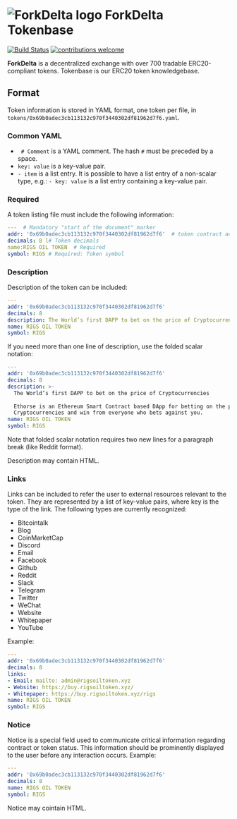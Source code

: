 # ![ForkDelta logo](https://forkdelta.github.io/next/favicon-32x32.png) ForkDelta Tokenbase

[![Build Status](https://travis-ci.org/forkdelta/tokenbase.svg?branch=master)](https://travis-ci.org/forkdelta/tokenbase) [![contributions welcome](https://img.shields.io/badge/contributions-welcome-brightgreen.svg)](https://github.com/forkdelta/tokenbase/issues)

**ForkDelta** is a decentralized exchange with over 700 tradable ERC20-compliant tokens. Tokenbase is our ERC20 token knowledgebase.

## Format
Token information is stored in YAML format, one token per file, in `tokens/0x69b0adec3cb113132c970f3440302df81962d7f6.yaml`.

### Common YAML
* ` # Comment` is a YAML comment. The hash `#` must be preceded by a space.
* `key: value` is a key-value pair.
* `- item` is a list entry. It is possible to have a list entry of a non-scalar type, e.g.: `- key: value` is a list entry containing a key-value pair.

### Required
A token listing file must include the following information:

```yaml
---  # Mandatory "start of the document" marker
addr: '0x69b0adec3cb113132c970f3440302df81962d7f6'  # token contract address, in single quotes
decimals: 8 l# Token decimals
name:RIGS OIL TOKEN  # Required
symbol: RIGS # Required: Token symbol
```

### Description
Description of the token can be included:

```yaml
---
addr: '0x69b0adec3cb113132c970f3440302df81962d7f6'
decimals: 8
description: The World’s first DAPP to bet on the price of Cryptocurrencies
name: RIGS OIL TOKEN
symbol: RIGS
````

If you need more than one line of description, use the folded scalar notation:
```yaml
---
addr: '0x69b0adec3cb113132c970f3440302df81962d7f6'
decimals: 8
description: >-
  The World’s first DAPP to bet on the price of Cryptocurrencies
  
  Ethorse is an Ethereum Smart Contract based DApp for betting on the price of
  Cryptocurrencies and win from everyone who bets against you.
name: RIGS OIL TOKEN
symbol: RIGS
````
Note that folded scalar notation requires two new lines for a paragraph break (like Reddit format).

Description may contain HTML.

### Links
Links can be included to refer the user to external resources relevant to the token. They are represented by a list of key-value pairs, where key is the type of the link. The following types are currently recognized: 
- Bitcointalk
- Blog
- CoinMarketCap
- Discord
- Email
- Facebook
- Github
- Reddit
- Slack
- Telegram
- Twitter
- WeChat
- Website
- Whitepaper
- YouTube

Example:
```yaml
---
addr: '0x69b0adec3cb113132c970f3440302df81962d7f6'
decimals: 8
links:
- Email: mailto: admin@rigsoiltoken.xyz
- Website: https://buy.rigsoiltoken.xyz/
- Whitepaper: https://buy.rigsoiltoken.xyz/rigs
name: RIGS OIL TOKEN
symbol: RIGS

```

### Notice
Notice is a special field used to communicate critical information regarding contract or token status. This information should be prominently displayed to the user before any interaction occurs.
Example:
```yaml
---
addr: '0x69b0adec3cb113132c970f3440302df81962d7f6'
decimals: 8
name: RIGS OIL TOKEN
symbol: RIGS
```
Notice may cointain HTML.

